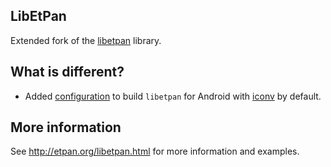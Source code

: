 ## LibEtPan

Extended fork of the [libetpan](https://github.com/dinhviethoa/libetpan) library.

## What is different?

- Added [configuration](https://github.com/yuryybk/libetpan/tree/master/build-android/dependencies/iconv) to build `libetpan` for Android with [iconv](https://www.gnu.org/software/libiconv/) by default. 

## More information

See http://etpan.org/libetpan.html for more information and examples.

